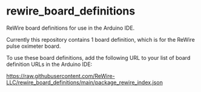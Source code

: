 # rewire_board_definitions

ReWire board definitions for use in the Arduino IDE.

Currently this repository contains 1 board definition, which is for the ReWire pulse oximeter board.

To use these board definitions, add the following URL to your list of board definition URLs in the Arduino IDE:

https://raw.githubusercontent.com/ReWire-LLC/rewire_board_definitions/main/package_rewire_index.json
